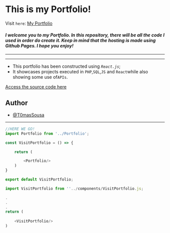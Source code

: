 # **This is my Portfolio!**

Visit `here`: [My Portfolio](https://t0massousa.github.io/portfolio/)


#### _I welcome you to my Portfolio. In this repository, there will be all the code I used in order do create it. Keep in mind that the hosting is made using Github Pages. I hope you enjoy!_
---
___

- This portfolio has been constructed using _`React.js`_;
- It showcases projects executed in `PHP`,`SQL`,`JS` and `React`while also showing some use of`APIs`.

[Access the source code here]('https://github.com/T0masSousa/portfolio/tree/main/src')


## Author

- [@T0masSousa]('https://github.com/T0masSousa')
---


```javascript
//HERE WE GO!
import Portfolio from '../Portfolio';

const VisitPortfolio = () => {

    return (

        <Portfolio/>
    )
}

export default VisitPortfolio;

import VisitPortfolio from ''../components/VisitPortfolio.js;

.
.
.
return (
    
    <VisitPortfolio/>
)

```
